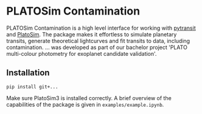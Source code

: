 # PLATOSim Contamination
PLATOSim Contamination is a high level interface for working with [pytransit](https://github.com/hpparvi/PyTransit) and [PlatoSim](https://ivs-kuleuven.github.io/PlatoSim3/). The package makes it effortless to simulate planetary transits, generate theoretical lightcurves and fit transits to data, including contamination. ... was developed as part of our bachelor project 'PLATO multi-colour photometry for exoplanet candidate validation'. 

## Installation
    pip install git+...
Make sure PlatoSim3 is installed correctly.
A brief overview of the capabilities of the package is given in `examples/example.ipynb`.
